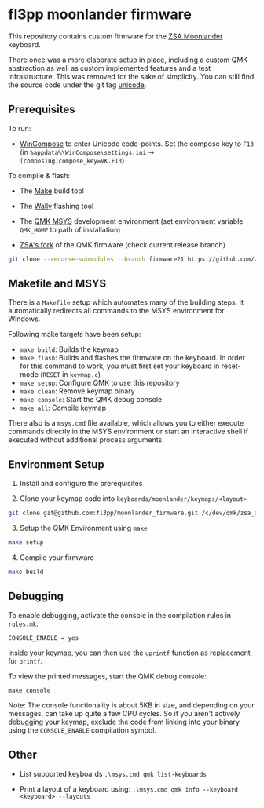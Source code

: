 # fl3pp moonlander firmware

This repository contains custom firmware for the
[ZSA Moonlander](https://www.zsa.io/moonlander/) keyboard.

There once was a more elaborate setup in place, including a custom QMK
abstraction as well as custom implemented features and a test
infrastructure. This was removed for the sake of simplicity. You can still
find the source code under the git tag
[unicode](https://github.com/fl3pp/moonlander_firmware/tree/unicode).

## Prerequisites

To run:

- [WinCompose](http://wincompose.info/) to enter Unicode code-points. Set
  the compose key to `F13` (in `%appdata%\WinCompose\settings.ini` ->
  `[composing]compose_key=VK.F13`)

To compile & flash:

- The [Make](https://gnuwin32.sourceforge.net/packages/make.htm#:~:text=Make%20is%20a%20tool%20which,compute%20it%20from%20other%20files) build tool

- The [Wally](https://ergodox-ez.com/pages/wally) flashing tool

- The [QMK MSYS](https://msys.qmk.fm/) development environment (set
  environment variable `QMK_HOME` to path of installation)

- [ZSA's fork](https://github.com/zsa/qmk_firmware) of the QMK firmware (check current release branch)

``` bash
git clone --recurse-submodules --branch firmware21 https://github.com/zsa/qmk_firmware zsa_qmk_firmware
```

## Makefile and MSYS

There is a `Makefile` setup which automates many of the building steps. It
automatically redirects all commands to the MSYS environment for Windows.

Following make targets have been setup:

- `make build`: Builds the keymap
- `make flash`: Builds and flashes the firmware on the keyboard. In order
  for this command to work, you must first set your keyboard in reset-mode
  (`RESET` in `keymap.c`)
- `make setup`: Configure QMK to use this repository
- `make clean`: Remove keymap binary
- `make console`: Start the QMK debug console
- `make all`: Compile keymap

There also is a `msys.cmd` file available, which allows you to either
execute commands directly in the MSYS environment or start an interactive
shell if executed without additional process arguments.

## Environment Setup

1. Install and configure the prerequisites

2. Clone your keymap code into `keyboards/moonlander/keymaps/<layout>`

``` bash
git clone git@github.com:fl3pp/moonlander_firmware.git /c/dev/qmk/zsa_qmk_firmware/keyboards/moonlander/keymaps/fl3pp
```

3. Setup the QMK Environment using `make`

``` bash
make setup
```

4. Compile your firmware

``` bash
make build
```

## Debugging

To enable debugging, activate the console in the compilation rules in
`rules.mk`:

```
CONSOLE_ENABLE = yes
```

Inside your keymap, you can then use the `uprintf` function as replacement
for `printf`.

To view the printed messages, start the QMK debug console:

```
make console
```

Note: The console functionality is about 5KB in size, and depending on your
messages, can take up quite a few CPU cycles. So if you aren't actively
debugging your keymap, exclude the code from linking into your binary using
the `CONSOLE_ENABLE` compilation symbol.

## Other

- List supported keyboards
  `.\msys.cmd qmk list-keyboards`

- Print a layout of a keyboard using:
  `.\msys.cmd qmk info --keyboard <keyboard> --layouts`

